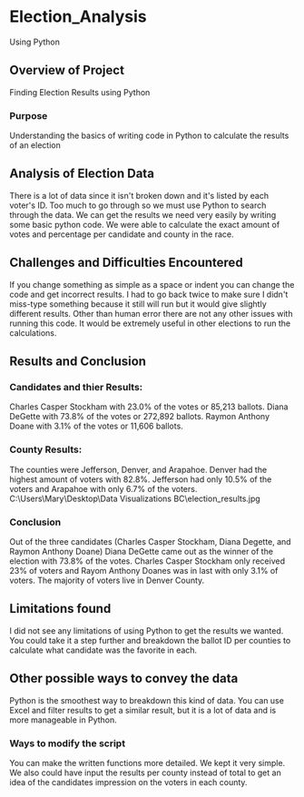 # Election_Analysis
Using Python

## Overview of Project
Finding Election Results using Python

### Purpose
Understanding the basics of writing code in Python to calculate the results of an election

## Analysis of Election Data
There is a lot of data since it isn't broken down and it's listed by each voter's ID. Too much to go through so we must use Python to search through the data. We can get the results we need very easily by writing some basic python code. We were able to calculate the exact amount of votes and percentage per candidate and county in the race.  

## Challenges and Difficulties Encountered
If you change something as simple as a space or indent you can change the code and get incorrect results. I had to go back twice to make sure I didn't miss-type something because it still will run but it would give slightly different results. Other than human error there are not any other issues with running this code. It would be extremely useful in other elections to run the calculations.

## Results and Conclusion
### Candidates and thier Results:
Charles Casper Stockham with 23.0% of the votes or 85,213 ballots.
Diana DeGette with 73.8% of the votes or 272,892 ballots.
Raymon Anthony Doane with 3.1% of the votes or 11,606 ballots.
### County Results:
The counties were Jefferson, Denver, and Arapahoe. Denver had the highest amount of voters with 82.8%. Jefferson had only 10.5% of the voters and Arapahoe with only 6.7% of the voters.
C:\Users\Mary\Desktop\Data Visualizations BC\election_results.jpg
### Conclusion
Out of the three candidates (Charles Casper Stockham, Diana Degette, and Raymon Anthony Doane) Diana DeGette came out as the winner of the election with 73.8% of the votes. Charles Casper Stockham only received 23% of voters and Rayom Anthony Doanes was in last with only 3.1% of voters. The majority of voters live in Denver County.

## Limitations found
I did not see any limitations of using Python to get the results we wanted. 
You could take it a step further and breakdown the ballot ID per counties to calculate what candidate was the favorite in each. 

## Other possible ways to convey the data
Python is the smoothest way to breakdown this kind of data. You can use Excel and filter results to get a similar result, but it is a lot of data and is more manageable in Python.
### Ways to modify the script
You can make the written functions more detailed. We kept it very simple. We also could have input the results per county instead of total to get an idea of the candidates impression on the voters in each county.